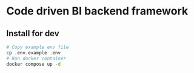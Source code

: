 # Code driven BI backend framework

## Install for dev
```bash
# Copy example env file
cp .env.example .env
# Run docker container
docker compose up -d
```
